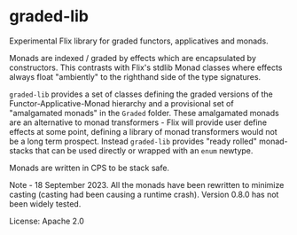 # graded-lib

Experimental Flix library for graded functors, applicatives and monads.

Monads are indexed / graded by effects which are encapsulated by constructors. This contrasts
with Flix's stdlib Monad classes where effects always float "ambiently" to the righthand 
side of the type signatures.

`graded-lib` provides a set of classes defining the graded versions of the 
Functor-Applicative-Monad hierarchy and a provisional set of "amalgamated monads" in the 
`Graded` folder. These amalgamated monads are an alternative to monad transformers - 
Flix will provide user define effects at some point, defining a library of monad transformers
would not be a long term prospect. Instead `graded-lib` provides "ready rolled" monad-stacks
that can be used directly or wrapped with an `enum` newtype.

Monads are written in CPS to be stack safe.

Note - 18 September 2023. All the monads have been rewritten to minimize casting (casting had 
been causing a runtime crash). Version 0.8.0 has not been widely tested.

License: Apache 2.0
